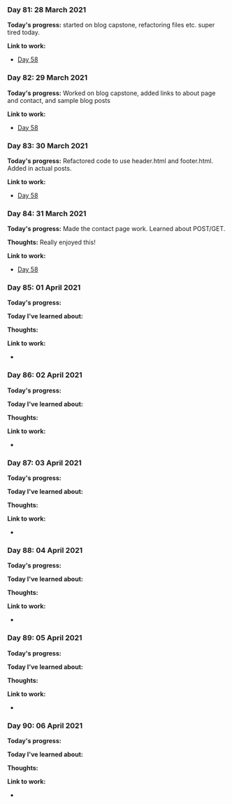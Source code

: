 
### Day 81: 28 March 2021
**Today's progress:** started on blog capstone, refactoring files etc. super tired today.

**Link to work:**

* [Day 58](https://github.com/bethpritchard/100DaysOfCodeBootcamp/blob/master/Day58)
    

    
### Day 82: 29 March 2021
**Today's progress:** Worked on blog capstone, added links to about page and contact, and sample blog posts
    

**Link to work:**

* [Day 58](https://github.com/bethpritchard/100DaysOfCodeBootcamp/blob/master/Day58)
    

    
### Day 83: 30 March 2021
**Today's progress:** Refactored code to use header.html and footer.html. Added in actual posts.
    
**Link to work:**

* [Day 58](https://github.com/bethpritchard/100DaysOfCodeBootcamp/blob/master/Day58)
    

    
### Day 84: 31 March 2021
**Today's progress:** Made the contact page work. Learned about POST/GET.
    
**Thoughts:** Really enjoyed this!
    
**Link to work:**

* [Day 58](https://github.com/bethpritchard/100DaysOfCodeBootcamp/blob/master/Day58)
    

    
### Day 85: 01 April 2021
**Today's progress:**
    
**Today I've learned about:**
    
**Thoughts:**
    
**Link to work:**

* [](https://github.com/bethpritchard/100DaysOfCodeBootcamp/blob/master/)
    

    
### Day 86: 02 April 2021
**Today's progress:**
    
**Today I've learned about:**
    
**Thoughts:**
    
**Link to work:**

* [](https://github.com/bethpritchard/100DaysOfCodeBootcamp/blob/master/)
    

    
### Day 87: 03 April 2021
**Today's progress:**
    
**Today I've learned about:**
    
**Thoughts:**
    
**Link to work:**

* [](https://github.com/bethpritchard/100DaysOfCodeBootcamp/blob/master/)
    

    
### Day 88: 04 April 2021
**Today's progress:**
    
**Today I've learned about:**
    
**Thoughts:**
    
**Link to work:**

* [](https://github.com/bethpritchard/100DaysOfCodeBootcamp/blob/master/)
    

    
### Day 89: 05 April 2021
**Today's progress:**
    
**Today I've learned about:**
    
**Thoughts:**
    
**Link to work:**

* [](https://github.com/bethpritchard/100DaysOfCodeBootcamp/blob/master/)
    

    
### Day 90: 06 April 2021
**Today's progress:**
    
**Today I've learned about:**
    
**Thoughts:**
    
**Link to work:**

* [](https://github.com/bethpritchard/100DaysOfCodeBootcamp/blob/master/)
    

    